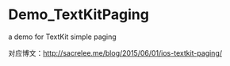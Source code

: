 # Demo_TextKitPaging
a demo for TextKit simple paging

对应博文：http://sacrelee.me/blog/2015/06/01/ios-textkit-paging/
